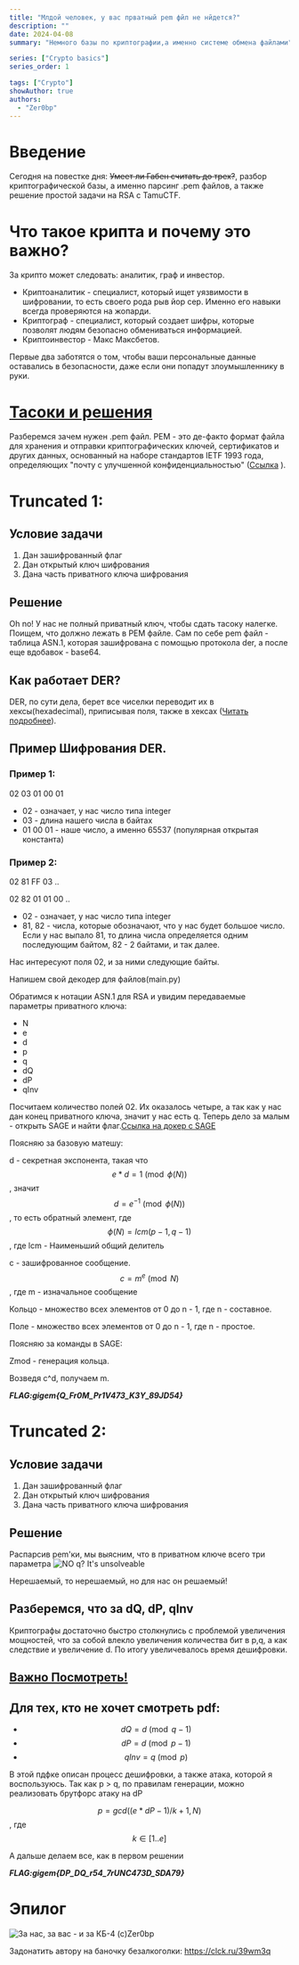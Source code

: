 ```yaml
---
title: "Млдой человек, у вас прватный pem фйл не нйдется?"
description: ""
date: 2024-04-08
summary: "Немного базы по криптографии,а именно системе обмена файлами"

series: ["Crypto basics"]
series_order: 1

tags: ["Crypto"]
showAuthor: true
authors:
  - "Zer0bp"
---
```

<script
  src="https://cdn.mathjax.org/mathjax/latest/MathJax.js?config=TeX-AMS-MML_HTMLorMML"
  type="text/javascript">
</script>

Введение
=

Сегодня на повестке дня: ~~Умеет ли Габен считать до трех?~~, разбор криптографической базы, а именно парсинг .pem файлов, а также решение простой задачи на RSA с TamuCTF.

Что такое крипта и почему это важно?
=

За крипто может следовать: аналитик, граф и инвестор.
- Криптоаналитик - специалист, который ищет уязвимости в шифровании, то есть своего рода рыв йор сер. Именно его навыки всегда проверяются на жопарди.
- Криптограф - специалист, который создает шифры, которые позволят людям безопасно обмениваться информацией.
- Криптоинвестор - Макс Максбетов.

Первые два заботятся о том, чтобы ваши персональные данные оставались в безопасности, даже если они попадут злоумышленнику в руки.



[Тасоки и решения](https://disk.yandex.ru/d/ctH0KnQoO71rTg)
=

Разберемся зачем нужен .pem файл. PEM - это де-факто формат файла для хранения и отправки криптографических ключей, сертификатов и других данных, основанный на наборе стандартов IETF 1993 года, определяющих "почту с улучшенной конфиденциальностью" ([Ссылка](https://en.wikipedia.org/wiki/Privacy-Enhanced_Mail) ).


Truncated 1:
=
Условие задачи
-
1. Дан зашифрованный флаг
2. Дан открытый ключ шифрования
3. Дана часть приватного ключа шифрования
 
Решение
-
Oh no! У нас не полный приватный ключ, чтобы сдать тасоку налегке. Поищем, что должно лежать в PEM файле. Сам по себе pem файл - таблица ASN.1, которая зашифрована с помощью протокола der, а после еще вдобавок - base64.



Как работает DER?
-
DER, по сути дела, берет все чиселки переводит их в хексы(hexadecimal), приписывая поля, также в хексах ([Читать подробнее](https://habr.com/ru/articles/660045/)).


Пример Шифрования DER.
-
### Пример 1:
02 03 01 00 01
- 02 - означает, у нас число типа integer
- 03 - длина нашего числа в байтах
- 01 00 01 - наше число, а именно 65537 (популярная открытая константа)

### Пример 2:
02 81 FF 03 ..

02 82 01 01 00 ..
- 02 - означает, у нас число типа integer
- 81, 82 - числа, которые обозначают, что у нас будет большое число. Если у нас выпало 81, то длина числа определяется одним последующим байтом, 82 - 2 байтами, и так далее.

Нас интересуют поля 02, и за ними следующие байты. 

Напишем свой декодер для файлов(main.py)

Обратимся к нотации ASN.1 для RSA и увидим передаваемые параметры приватного ключа: 
+ N
+ e
+ d
+ p
+ q
+ dQ
+ dP
+ qInv

Посчитаем количество полей 02. Их оказалось четыре, а так как у нас дан конец приватного ключа, значит у нас есть q. Теперь дело за малым - открыть SAGE и найти флаг.[Ссылка на докер с SAGE](https://github.com/cryptohack/cryptohack-docker)

Поясняю за базовую матешу:

d - секретная экспонента, такая что $$ e * d = 1 \pmod{\phi(N)}$$, значит $$d = e ^{-1} \pmod{\phi(N)}$$, то есть обратный элемент, где  $$\phi(N) = lcm(p - 1, q - 1)$$, где lcm - Наименьший общий делитель

c - зашифрованное сообщение. $$c = m^e \pmod{N}$$, где m - изначальное сообщение

Кольцо - множество всех элементов от 0 до n - 1, где n - составное.

Поле - множество всех элементов от 0 до n - 1, где n - простое.

Поясняю за команды в SAGE:

Zmod - генерация кольца.

Возведя c^d, получаем m.

***FLAG:gigem{Q_Fr0M_Pr1V473_K3Y_89JD54}***


Truncated 2:
=
Условие задачи
-
1. Дан зашифрованный флаг
2. Дан открытый ключ шифрования
3. Дана часть приватного ключа шифрования
 
Решение
-

Распарсив pem'ки, мы выясним, что в приватном ключе всего три параметра
![](img/NO%20q.jpg "NO q? It's unsolveable")

Нерешаемый, то нерешаемый, но для нас он решаемый! 


Разберемся, что за dQ, dP, qInv
-
Криптографы достаточно быстро столкнулись с проблемой увеличения мощностей, что за собой влекло увеличения количества бит в p,q, а как следствие и увеличение d. По итогу увеличевалось время дешифровки.

[Важно Посмотреть!](https://eprint.iacr.org/2020/1506.pdf)
-

Для тех, кто не хочет смотреть pdf:
-
+ $$dQ = d \pmod{q - 1}$$
+ $$dP = d \pmod{p - 1}$$
+ $$qInv = q \pmod{p}$$

В этой пдфке описан процесс дешифровки, а также атака, которой я воспользуюсь.
Так как p > q, по правилам генерации, можно реализовать брутфорс атаку на dP

$$ p = gcd((e * dP - 1) / k + 1 , N)$$ , где $$k \in [1..e]$$  

А дальше делаем все, как в первом решении

***FLAG:gigem{DP_DQ_r54_7rUNC473D_SDA79}***

Эпилог
=

![](img/buh.jpg "За нас, за вас - и за КБ-4 (с)Zer0bp")

Задонатить автору на баночку безалкоголки: https://clck.ru/39wm3q